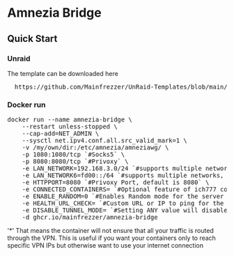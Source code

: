 # Amnezia Bridge

## Quick Start

### Unraid
The template can be downloaded here
<pre>
  https://github.com/Mainfrezzer/UnRaid-Templates/blob/main/mainfrezzer-amnezia-bridge.xml
</pre>

### Docker run
<pre>
docker run --name amnezia-bridge \
    --restart unless-stopped \
    --cap-add=NET_ADMIN \
    --sysctl net.ipv4.conf.all.src_valid_mark=1 \
    -v /my/own/dir:/etc/amnezia/amneziawg/ \
    -p 1080:1080/tcp `#Socks5` \
    -p 8080:8080/tcp `#Privoxy` \
    -e LAN_NETWORK=192.168.3.0/24 `#supports multiple networks, use "," as divider` \
    -e LAN_NETWORK6=fd00::/64 `#supports multiple networks, use "," as divider` \
    -e HTTPPORT=8080 `#Privoxy Port, default is 8080` \
    -e CONNECTED_CONTAINERS= `#Optional feature of ich777 container` \
    -e ENABLE_RANDOM=0 `#Enables Random mode for the server chosen, picks a file from /etc/amnezia/amneziawg at random` \
    -e HEALTH_URL_CHECK= `#Custom URL or IP to ping for the healthcheck`\
    -e DISABLE_TUNNEL_MODE= `#Setting ANY value will disable the VPN tunnel enforcement.*` \
    -d ghcr.io/mainfrezzer/amnezia-bridge
</pre>

'*' That means the container will not ensure that all your traffic is routed through the VPN. This is useful if you want your containers only to reach specific VPN IPs but otherwise want to use your internet connection


